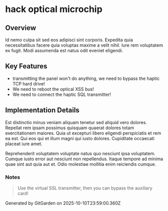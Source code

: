 # hack optical microchip

## Overview
Id nemo culpa sit sed eos adipisci sint corporis. Expedita quia necessitatibus facere quia voluptas maxime a velit nihil. Iure rem voluptatem ex fugit. Modi assumenda est natus odit eveniet eligendi.

## Key Features
- transmitting the panel won't do anything, we need to bypass the haptic TCP hard drive!
- We need to reboot the optical XSS bus!
- We need to connect the haptic SQL transmitter!

## Implementation Details
Est distinctio minus veniam aliquam tenetur sed aliquid vero dolores. Repellat rem ipsam possimus quisquam quaerat dolores totam exercitationem maiores. Quia ut excepturi libero eligendi perspiciatis et rem ea est. Qui eos qui et illum magni qui iusto dolores. Cupiditate occaecati placeat iure amet.
 Reprehenderit voluptatem voluptate natus quo nesciunt ipsa voluptatem. Cumque iusto error aut nesciunt non repellendus. Itaque tempore ad minima quae sint aut quia aut et. Odio molestiae mollitia enim reiciendis cumque.

### Notes
> Use the virtual SSL transmitter, then you can bypass the auxiliary card!

Generated by GitGarden on 2025-10-10T23:59:00.360Z